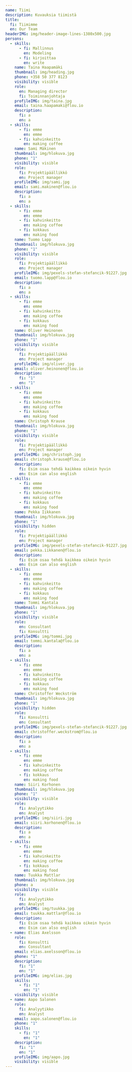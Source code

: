 ```yaml
---
name: Tiimi
description: Kuvauksia tiimistä
title:
  fi: Tiimimme
  en: Our Team
headerIMG: img/header-image-lines-1380x500.jpg
persons:
  - skills:
      - fi: Mallinnus
        en: Modeling
      - fi: kirjoittaa
        en: write
    name: Taina Haapamäki
    thumbnail: img/heading.jpg
    phone: +358 50 377 8123
    visibility: visible
    role:
      en: Managing director
      fi: Toiminnanjohtaja
    profileIMG: img/taina.jpg
    email: taina.haapamaki@flou.io
    description:
      fi: a
      en: a
  - skills:
      - fi: emme
        en: emme
      - fi: kahvinkeitto
        en: making coffee
    name: Sami Mäkinen
    thumbnail: img/hlokuva.jpg
    phone: "1"
    visibility: visible
    role:
      fi: Projektipäällikkö
      en: Project manager
    profileIMG: img/sami.jpg
    email: sami.makinen@flou.io
    description:
      fi: a
      en: a
  - skills:
      - fi: emme
        en: emme
      - fi: kahvinkeitto
        en: making coffee
      - fi: kokkaus
        en: making food
    name: Tuomo Lapp
    thumbnail: img/hlokuva.jpg
    phone: "1"
    visibility: visible
    role:
      fi: Projektipäällikkö
      en: Project manager
    profileIMG: img/pexels-stefan-stefancik-91227.jpg
    email: tuomo.lapp@flou.io
    description:
      fi: a
      en: a
  - skills:
      - fi: emme
        en: emme
      - fi: kahvinkeitto
        en: making coffee
      - fi: kokkaus
        en: making food
    name: Oliver Heinonen
    thumbnail: img/hlokuva.jpg
    phone: "1"
    visibility: visible
    role:
      fi: Projektipäällikkö
      en: Project manager
    profileIMG: img/oliver.jpg
    email: oliver.heinonen@flou.io
    description:
      fi: "1"
      en: "1"
  - skills:
      - fi: emme
        en: emme
      - fi: kahvinkeitto
        en: making coffee
      - fi: kokkaus
        en: making food
    name: Christoph Krause
    thumbnail: img/hlokuva.jpg
    phone: "1"
    visibility: visible
    role:
      fi: Projektipäällikkö
      en: Project manager
    profileIMG: img/christoph.jpg
    email: christoph.krause@flou.io
    description:
      fi: Esim osaa tehdä kaikkea oikein hyvin
      en: Esim can also english
  - skills:
      - fi: emme
        en: emme
      - fi: kahvinkeitto
        en: making coffee
      - fi: kokkaus
        en: making food
    name: Pekka Iikkanen
    thumbnail: img/hlokuva.jpg
    phone: "1"
    visibility: hidden
    role:
      fi: Projektipäällikkö
      en: Project manager
    profileIMG: img/pexels-stefan-stefancik-91227.jpg
    email: pekka.iikkanen@flou.io
    description:
      fi: Esim osaa tehdä kaikkea oikein hyvin
      en: Esim can also english
  - skills:
      - fi: emme
        en: emme
      - fi: kahvinkeitto
        en: making coffee
      - fi: kokkaus
        en: making food
    name: Tommi Kantala
    thumbnail: img/hlokuva.jpg
    phone: "1"
    visibility: visible
    role:
      en: Consultant
      fi: Konsultti
    profileIMG: img/tommi.jpg
    email: tommi.kantala@flou.io
    description:
      fi: a
      en: a
  - skills:
      - fi: emme
        en: emme
      - fi: kahvinkeitto
        en: making coffee
      - fi: kokkaus
        en: making food
    name: Christoffer Weckström
    thumbnail: img/hlokuva.jpg
    phone: "1"
    visibility: hidden
    role:
      fi: Konsultti
      en: Consultant
    profileIMG: img/pexels-stefan-stefancik-91227.jpg
    email: christoffer.weckstrom@flou.io
    description:
      fi: a
      en: a
  - skills:
      - fi: emme
        en: emme
      - fi: kahvinkeitto
        en: making coffee
      - fi: kokkaus
        en: making food
    name: Siiri Korhonen
    thumbnail: img/hlokuva.jpg
    phone: "1"
    visibility: visible
    role:
      fi: Analyytikko
      en: Analyst
    profileIMG: img/siiri.jpg
    email: siiri.korhonen@flou.io
    description:
      fi: a
      en: a
  - skills:
      - fi: emme
        en: emme
      - fi: kahvinkeitto
        en: making coffee
      - fi: kokkaus
        en: making food
    name: Tuukka Mattlar
    thumbnail: img/hlokuva.jpg
    phone: a
    visibility: visible
    role:
      fi: Analyytikko
      en: Analyst
    profileIMG: img/tuukka.jpg
    email: tuukka.mattlar@flou.io
    description:
      fi: Esim osaa tehdä kaikkea oikein hyvin
      en: Esim can also english
  - name: Elias Axelsson
    role:
      fi: Konsultti
      en: Consultant
    email: elias.axelsson@flou.io
    phone: "1"
    description:
      fi: "1"
      en: "1"
    profileIMG: img/elias.jpg
    skills:
      - fi: "1"
        en: "1"
    visibility: visible
  - name: Aapo Salonen
    role:
      fi: Analyytikko
      en: Analyst
    email: aapo.salonen@flou.io
    phone: "1"
    skills:
      - fi: "1"
        en: "1"
    description:
      fi: "1"
      en: "1"
    profileIMG: img/aapo.jpg
    visibility: visible
---
```

